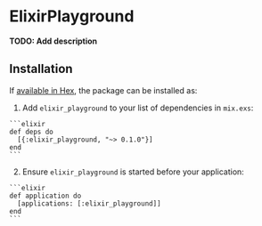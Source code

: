 # ElixirPlayground

**TODO: Add description**

## Installation

If [available in Hex](https://hex.pm/docs/publish), the package can be installed as:

  1. Add `elixir_playground` to your list of dependencies in `mix.exs`:

    ```elixir
    def deps do
      [{:elixir_playground, "~> 0.1.0"}]
    end
    ```

  2. Ensure `elixir_playground` is started before your application:

    ```elixir
    def application do
      [applications: [:elixir_playground]]
    end
    ```

